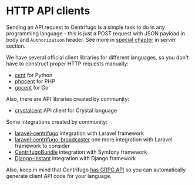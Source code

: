 # HTTP API clients

Sending an API request to Centrifugo is a simple task to do in any programming language - this is just a POST request with JSON payload in body and `Authorization` header. See more in [special chapter](../server/http_api.md) in server section.

We have several official client libraries for different languages, so you don't have to construct proper HTTP requests manually:

* [cent](https://github.com/centrifugal/cent) for Python
* [phpcent](https://github.com/centrifugal/phpcent) for PHP
* [gocent](https://github.com/centrifugal/gocent) for Go

Also, there are API libraries created by community:

* [crystalcent](https://github.com/devops-israel/crystalcent) API client for Crystal language

Some integrations created by community:

* [laravel-centrifugo](https://github.com/denis660/laravel-centrifugo) integration with Laravel framework
* [laravel-centrifugo-broadcaster](https://github.com/opekunov/laravel-centrifugo-broadcaster) one more integration with Laravel framework to consider
* [CentrifugoBundle](https://github.com/fre5h/CentrifugoBundle) integration with Symfony framework
* [Django-instant](https://github.com/synw/django-instant) integration with Django framework

Also, keep in mind that Centrifugo [has GRPC API](../server/grpc_api.md) so you can automatically generate client API code for your language.
